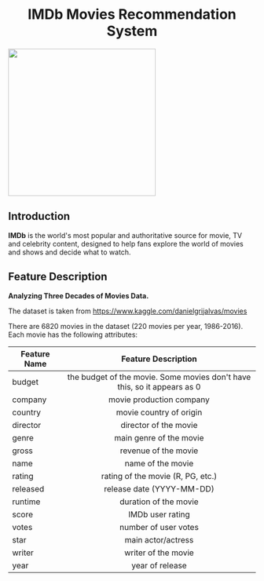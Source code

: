 # <h1><center>IMDb Movies Recommendation System </center></h1>

<img src="https://ia.media-imdb.com/images/M/MV5BMTk3ODA4Mjc0NF5BMl5BcG5nXkFtZTgwNDc1MzQ2OTE@._V1_.png" width=300> 

## Introduction
**IMDb** is the world's most popular and authoritative source for movie, TV and celebrity content, designed to help fans explore the world of movies and shows and decide what to watch.

## Feature Description
****Analyzing Three Decades of Movies Data.****

The dataset is taken from https://www.kaggle.com/danielgrijalvas/movies

There are 6820 movies in the dataset (220 movies per year, 1986-2016). Each movie has the following attributes:

|Feature Name   |Feature Description     |       
| ------------- |:--------------: | 
| budget      | the budget of the movie. Some movies don't have this, so it appears as 0 | 
| company      | movie production company| 
| country | movie country of origin        | 
| director | director of the movie       | 
| genre | main genre of the movie       | 
| gross | revenue of the movie        | 
| name | name of the movie       | 
| rating | rating of the movie (R, PG, etc.)        | 
| released | release date (YYYY-MM-DD)        | 
| runtime | duration of the movie        | 
| score | IMDb user rating        | 
| votes | number of user votes        | 
| star | main actor/actress        | 
| writer | writer of the movie        | 
| year | year of release        | 
